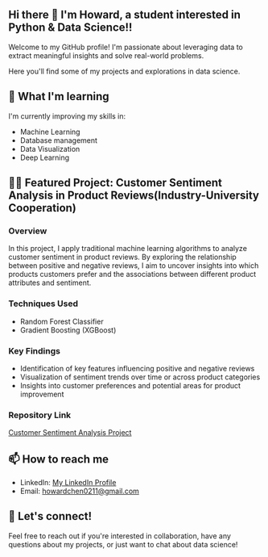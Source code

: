 ## Hi there 👋 I'm Howard, a student interested in Python & Data Science!!

Welcome to my GitHub profile! I'm passionate about leveraging data to extract meaningful insights and solve real-world problems.

Here you'll find some of my projects and explorations in data science.

## 🌱 What I'm learning

I'm currently improving my skills in:
- Machine Learning
- Database management
- Data Visualization
- Deep Learning

## 👨‍💻 Featured Project: Customer Sentiment Analysis in Product Reviews(Industry-University Cooperation)

### Overview
In this project, I apply traditional machine learning algorithms to analyze customer sentiment in product reviews. By exploring the relationship between positive and negative reviews, I aim to uncover insights into which products customers prefer and the associations between different product attributes and sentiment.

### Techniques Used
- Random Forest Classifier
- Gradient Boosting (XGBoost)

### Key Findings
- Identification of key features influencing positive and negative reviews
- Visualization of sentiment trends over time or across product categories
- Insights into customer preferences and potential areas for product improvement

### Repository Link
[Customer Sentiment Analysis Project](link-to-project)

## 📫 How to reach me

- LinkedIn: [My LinkedIn Profile](www.linkedin.com/in/chun-hao-chen-38a430284)
- Email: howardchen0211@gmail.com

## 💬 Let's connect!

Feel free to reach out if you're interested in collaboration, have any questions about my projects, or just want to chat about data science!
